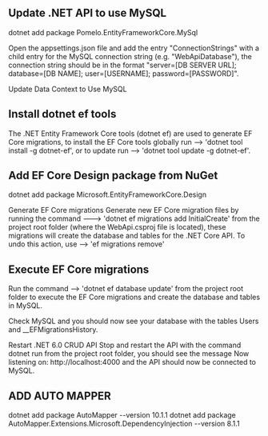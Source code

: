 ## Update .NET API to use MySQL

dotnet add package Pomelo.EntityFrameworkCore.MySql

Open the appsettings.json file and add the entry "ConnectionStrings" with a child entry for the MySQL connection string 
(e.g. "WebApiDatabase"), the connection string should be in the format "server=[DB SERVER URL]; database=[DB NAME]; user=[USERNAME]; password=[PASSWORD]".

Update Data Context to Use MySQL

## Install dotnet ef tools
The .NET Entity Framework Core tools (dotnet ef) are used to generate EF Core migrations, 
to install the EF Core tools
globally run --> 'dotnet tool install -g dotnet-ef',
or to update run --> 'dotnet tool update -g dotnet-ef'.

## Add EF Core Design package from NuGet
dotnet add package Microsoft.EntityFrameworkCore.Design

Generate EF Core migrations
Generate new EF Core migration files by 
running the command ---> 'dotnet ef migrations add InitialCreate' 
from the project root folder (where the WebApi.csproj file is located), these migrations will create the database and tables for the .NET Core API.
 To undo this action, use  --> 'ef migrations remove'

## Execute EF Core migrations
Run the command --> 'dotnet ef database update' 
from the project root folder to execute the EF Core migrations and create the database and tables in MySQL.

Check MySQL and you should now see your database with the tables Users and __EFMigrationsHistory.


Restart .NET 6.0 CRUD API
Stop and restart the API with the command dotnet run from the project root folder, you should see the message Now listening on: http://localhost:4000 and the API should now be connected to MySQL.


## ADD AUTO MAPPER
dotnet add package AutoMapper --version 10.1.1
dotnet add package AutoMapper.Extensions.Microsoft.DependencyInjection --version 8.1.1